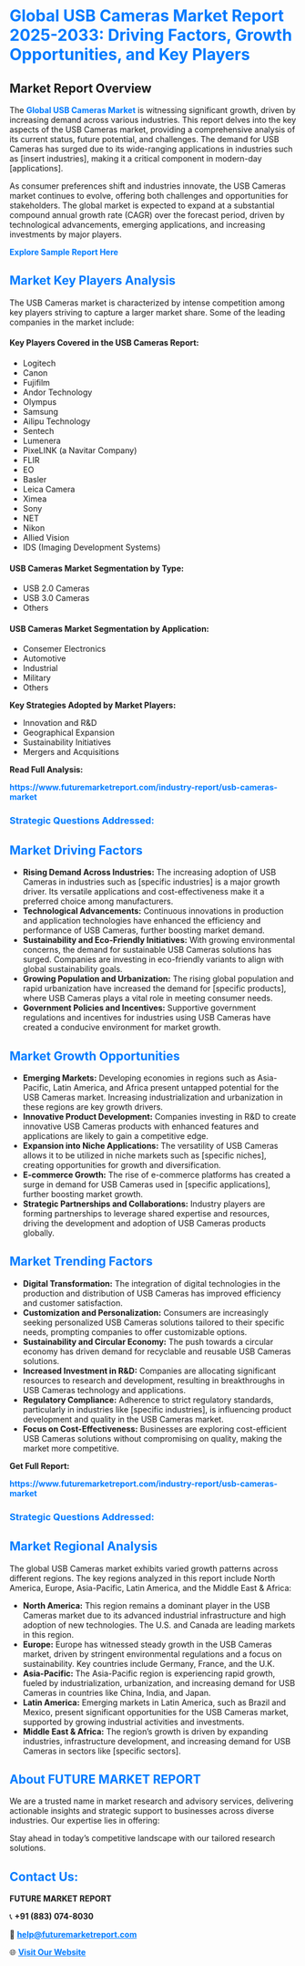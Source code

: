 <h1 style="color: #007BFF;">Global USB Cameras Market Report 2025-2033: Driving Factors, Growth Opportunities, and Key Players</h1>

<section id="overview">
<h2>Market Report Overview</h2>
<p>The <a href="https://www.futuremarketreport.com/industry-report/usb-cameras-market" style="color: #007BFF; text-decoration: none;"><strong>Global USB Cameras Market</strong></a> is witnessing significant growth, driven by increasing demand across various industries. This report delves into the key aspects of the USB Cameras market, providing a comprehensive analysis of its current status, future potential, and challenges. The demand for USB Cameras has surged due to its wide-ranging applications in industries such as [insert industries], making it a critical component in modern-day [applications].</p>
<p>As consumer preferences shift and industries innovate, the USB Cameras market continues to evolve, offering both challenges and opportunities for stakeholders. The global market is expected to expand at a substantial compound annual growth rate (CAGR) over the forecast period, driven by technological advancements, emerging applications, and increasing investments by major players.</p>
</section>

<section id="overview">
<p><a href="https://www.futuremarketreport.com/request-sample/reportId=105252" style="color: #007BFF; text-decoration: none;"><strong>Explore Sample Report Here</strong></a></p>
</section>

<section id="key-players">
<h2 style="color: #007BFF;">Market Key Players Analysis</h2>
<p>The USB Cameras market is characterized by intense competition among key players striving to capture a larger market share. Some of the leading companies in the market include:</p>
<h4>Key Players Covered in the USB Cameras Report:</h4>
<ul><li>Logitech</li><li>Canon</li><li>Fujifilm</li><li>Andor Technology</li><li>Olympus</li><li>Samsung</li><li>Ailipu Technology</li><li>Sentech</li><li>Lumenera</li><li>PixeLINK (a Navitar Company)</li><li>FLIR</li><li>EO</li><li>Basler</li><li>Leica Camera</li><li>Ximea</li><li>Sony</li><li>NET</li><li>Nikon</li><li>Allied Vision</li><li>IDS (Imaging Development Systems)</li></ul>
<h4>USB Cameras Market Segmentation by Type:</h4>
<ul><li>USB 2.0 Cameras</li><li>USB 3.0 Cameras</li><li>Others</li></ul>

<h4>USB Cameras Market Segmentation by Application:</h4>
<ul><li>Consemer Electronics</li><li>Automotive</li><li>Industrial</li><li>Military</li><li>Others</li></ul>
<p><strong>Key Strategies Adopted by Market Players:</strong></p>
<ul>
<li>Innovation and R&D</li>
<li>Geographical Expansion</li>
<li>Sustainability Initiatives</li>
<li>Mergers and Acquisitions</li>
</ul>
</section>

<section>
<p><strong>Read Full Analysis: </strong></p><a href="https://www.futuremarketreport.com/industry-report/usb-cameras-market" style="color: #007BFF; text-decoration: none;"><strong>https://www.futuremarketreport.com/industry-report/usb-cameras-market</strong></a>
<h3 style="color: #007BFF;">Strategic Questions Addressed:</h3>
</section>

<section id="driving-factors">
<h2 style="color: #007BFF;">Market Driving Factors</h2>
<ul>
<li><strong>Rising Demand Across Industries:</strong> The increasing adoption of USB Cameras in industries such as [specific industries] is a major growth driver. Its versatile applications and cost-effectiveness make it a preferred choice among manufacturers.</li>
<li><strong>Technological Advancements:</strong> Continuous innovations in production and application technologies have enhanced the efficiency and performance of USB Cameras, further boosting market demand.</li>
<li><strong>Sustainability and Eco-Friendly Initiatives:</strong> With growing environmental concerns, the demand for sustainable USB Cameras solutions has surged. Companies are investing in eco-friendly variants to align with global sustainability goals.</li>
<li><strong>Growing Population and Urbanization:</strong> The rising global population and rapid urbanization have increased the demand for [specific products], where USB Cameras plays a vital role in meeting consumer needs.</li>
<li><strong>Government Policies and Incentives:</strong> Supportive government regulations and incentives for industries using USB Cameras have created a conducive environment for market growth.</li>
</ul>
</section>

<section id="growth-opportunities">
<h2 style="color: #007BFF;">Market Growth Opportunities</h2>
<ul>
<li><strong>Emerging Markets:</strong> Developing economies in regions such as Asia-Pacific, Latin America, and Africa present untapped potential for the USB Cameras market. Increasing industrialization and urbanization in these regions are key growth drivers.</li>
<li><strong>Innovative Product Development:</strong> Companies investing in R&D to create innovative USB Cameras products with enhanced features and applications are likely to gain a competitive edge.</li>
<li><strong>Expansion into Niche Applications:</strong> The versatility of USB Cameras allows it to be utilized in niche markets such as [specific niches], creating opportunities for growth and diversification.</li>
<li><strong>E-commerce Growth:</strong> The rise of e-commerce platforms has created a surge in demand for USB Cameras used in [specific applications], further boosting market growth.</li>
<li><strong>Strategic Partnerships and Collaborations:</strong> Industry players are forming partnerships to leverage shared expertise and resources, driving the development and adoption of USB Cameras products globally.</li>
</ul>
</section>

<section id="trending-factors">
<h2 style="color: #007BFF;">Market Trending Factors</h2>
<ul>
<li><strong>Digital Transformation:</strong> The integration of digital technologies in the production and distribution of USB Cameras has improved efficiency and customer satisfaction.</li>
<li><strong>Customization and Personalization:</strong> Consumers are increasingly seeking personalized USB Cameras solutions tailored to their specific needs, prompting companies to offer customizable options.</li>
<li><strong>Sustainability and Circular Economy:</strong> The push towards a circular economy has driven demand for recyclable and reusable USB Cameras solutions.</li>
<li><strong>Increased Investment in R&D:</strong> Companies are allocating significant resources to research and development, resulting in breakthroughs in USB Cameras technology and applications.</li>
<li><strong>Regulatory Compliance:</strong> Adherence to strict regulatory standards, particularly in industries like [specific industries], is influencing product development and quality in the USB Cameras market.</li>
<li><strong>Focus on Cost-Effectiveness:</strong> Businesses are exploring cost-efficient USB Cameras solutions without compromising on quality, making the market more competitive.</li>
</ul>
</section>

<section>
<p><strong>Get Full Report: </strong></p><a href="https://www.futuremarketreport.com/industry-report/usb-cameras-market" style="color: #007BFF; text-decoration: none;"><strong>https://www.futuremarketreport.com/industry-report/usb-cameras-market</strong></a>
<h3 style="color: #007BFF;">Strategic Questions Addressed:</h3>
</section>


<section id="regional-analysis">
<h2 style="color: #007BFF;">Market Regional Analysis</h2>
<p>The global USB Cameras market exhibits varied growth patterns across different regions. The key regions analyzed in this report include North America, Europe, Asia-Pacific, Latin America, and the Middle East & Africa:</p>
<ul>
<li><strong>North America:</strong> This region remains a dominant player in the USB Cameras market due to its advanced industrial infrastructure and high adoption of new technologies. The U.S. and Canada are leading markets in this region.</li>
<li><strong>Europe:</strong> Europe has witnessed steady growth in the USB Cameras market, driven by stringent environmental regulations and a focus on sustainability. Key countries include Germany, France, and the U.K.</li>
<li><strong>Asia-Pacific:</strong> The Asia-Pacific region is experiencing rapid growth, fueled by industrialization, urbanization, and increasing demand for USB Cameras in countries like China, India, and Japan.</li>
<li><strong>Latin America:</strong> Emerging markets in Latin America, such as Brazil and Mexico, present significant opportunities for the USB Cameras market, supported by growing industrial activities and investments.</li>
<li><strong>Middle East & Africa:</strong> The region’s growth is driven by expanding industries, infrastructure development, and increasing demand for USB Cameras in sectors like [specific sectors].</li>
</ul>
</section>

<footer>
<h2 style="color: #007BFF;">About FUTURE MARKET REPORT</h2>
<p>We are a trusted name in market research and advisory services, delivering actionable insights and strategic support to businesses across diverse industries. Our expertise lies in offering:</p>

<p>Stay ahead in today’s competitive landscape with our tailored research solutions.</p>

<h2 style="color: #007BFF;">Contact Us:</h2>
<p><strong>FUTURE MARKET REPORT</strong></p>
<p>📞 <strong>+91 (883) 074-8030</strong></p>
<p>📧 <strong><a href="mailto:help@futuremarketreport.com" style="color: #007BFF;">help@futuremarketreport.com</a></strong></p>
<p>🌐 <strong><a href="https://www.futuremarketreport.com/" style="color: #007BFF;">Visit Our Website</a></strong></p>
</footer>